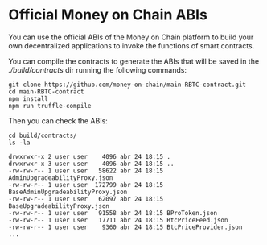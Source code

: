 # Official Money on Chain ABIs

You can use the official ABIs of the Money on Chain platform to build your own decentralized applications to invoke the functions of smart contracts.

You can compile the contracts to generate the ABIs that will be saved in the _./build/contracts_ dir running the following commands:

```
git clone https://github.com/money-on-chain/main-RBTC-contract.git
cd main-RBTC-contract
npm install
npm run truffle-compile
```

Then you can check the ABIs:

```
cd build/contracts/
ls -la
```

```
drwxrwxr-x 2 user user    4096 abr 24 18:15 .
drwxrwxr-x 3 user user    4096 abr 24 18:15 ..
-rw-rw-r-- 1 user user   58622 abr 24 18:15 AdminUpgradeabilityProxy.json
-rw-rw-r-- 1 user user  172799 abr 24 18:15 BaseAdminUpgradeabilityProxy.json
-rw-rw-r-- 1 user user   62097 abr 24 18:15 BaseUpgradeabilityProxy.json
-rw-rw-r-- 1 user user   91558 abr 24 18:15 BProToken.json
-rw-rw-r-- 1 user user   17711 abr 24 18:15 BtcPriceFeed.json
-rw-rw-r-- 1 user user    9360 abr 24 18:15 BtcPriceProvider.json
...
```
